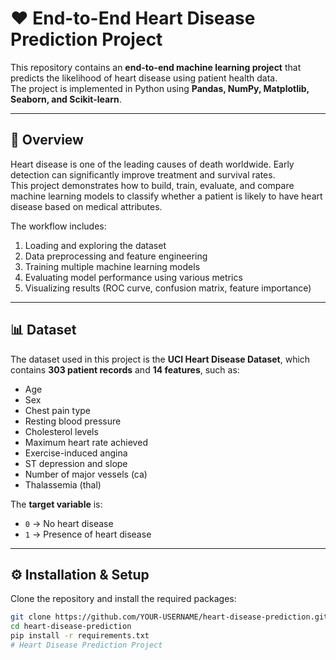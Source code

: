 # ❤️ End-to-End Heart Disease Prediction Project

This repository contains an **end-to-end machine learning project** that predicts the likelihood of heart disease using patient health data.  
The project is implemented in Python using **Pandas, NumPy, Matplotlib, Seaborn, and Scikit-learn**.

---

## 📖 Overview
Heart disease is one of the leading causes of death worldwide. Early detection can significantly improve treatment and survival rates.  
This project demonstrates how to build, train, evaluate, and compare machine learning models to classify whether a patient is likely to have heart disease based on medical attributes.

The workflow includes:
1. Loading and exploring the dataset  
2. Data preprocessing and feature engineering  
3. Training multiple machine learning models  
4. Evaluating model performance using various metrics  
5. Visualizing results (ROC curve, confusion matrix, feature importance)  

---

## 📊 Dataset
The dataset used in this project is the **UCI Heart Disease Dataset**, which contains **303 patient records** and **14 features**, such as:
- Age  
- Sex  
- Chest pain type  
- Resting blood pressure  
- Cholesterol levels  
- Maximum heart rate achieved  
- Exercise-induced angina  
- ST depression and slope  
- Number of major vessels (ca)  
- Thalassemia (thal)  

The **target variable** is:
- `0` → No heart disease  
- `1` → Presence of heart disease  

---

## ⚙️ Installation & Setup
Clone the repository and install the required packages:

```bash
git clone https://github.com/YOUR-USERNAME/heart-disease-prediction.git
cd heart-disease-prediction
pip install -r requirements.txt
# Heart Disease Prediction Project

